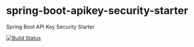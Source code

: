 # spring-boot-apikey-security-starter
Spring Boot API Key Security Starter

[![Build Status](https://travis-ci.org/Ourchitecture/spring-boot-apikey-security-starter.svg?branch=master)](https://travis-ci.org/Ourchitecture/spring-boot-apikey-security-starter)

